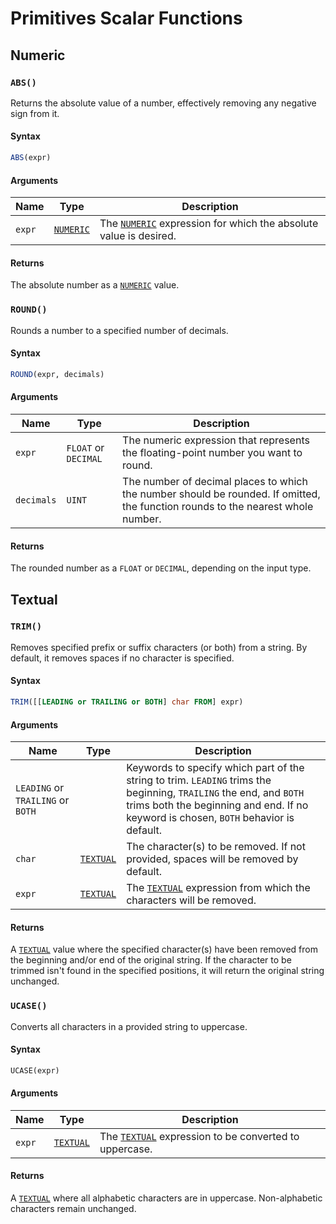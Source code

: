 # Primitives Scalar Functions

## Numeric

### `ABS()`
Returns the absolute value of a number, effectively removing any negative sign from it.

#### Syntax
```sql
ABS(expr) 
```
#### Arguments
| Name     | Type         | Description              |
|----------|--------------|--------------------------|
| `expr`  | [`NUMERIC`](/transforming-data/data-types#numeric-types-numeric)    | The [`NUMERIC`](/transforming-data/data-types#numeric-types-numeric) expression for which the absolute value is desired. |

#### Returns
The absolute number as a [`NUMERIC`](/transforming-data/data-types#numeric-types-numeric) value.


### `ROUND()`
Rounds a number to a specified number of decimals.

#### Syntax
```sql
ROUND(expr, decimals) 
```
#### Arguments
| Name     | Type                   | Description              |
|----------|------------------------|--------------------------|
| `expr`   | `FLOAT` or `DECIMAL`   | The numeric expression that represents the floating-point number you want to round. |
| `decimals`| `UINT`  | The number of decimal places to which the number should be rounded. If omitted, the function rounds to the nearest whole number. |

#### Returns
The rounded number as a `FLOAT` or `DECIMAL`, depending on the input type.



## Textual

### `TRIM()`
Removes specified prefix or suffix characters (or both) from a string. By default, it removes spaces if no character is specified.

#### Syntax
```sql
TRIM([[LEADING or TRAILING or BOTH] char FROM] expr)
```
#### Arguments
| Name     | Type                   | Description              |
|----------|------------------------|--------------------------|
| `LEADING` or `TRAILING` or `BOTH` |  |  Keywords to specify which part of the string to trim. `LEADING` trims the beginning, `TRAILING` the end, and `BOTH` trims both the beginning and end. If no keyword is chosen, `BOTH` behavior is default. |
| `char`   | [`TEXTUAL`](/transforming-data/data-types#textual-types-textual)   | The character(s) to be removed. If not provided, spaces will be removed by default. |
| `expr`| [`TEXTUAL`](/transforming-data/data-types#textual-types-textual)  | The [`TEXTUAL`](/transforming-data/data-types#textual-types-textual) expression from which the characters will be removed. |

#### Returns
A [`TEXTUAL`](/transforming-data/data-types#textual-types-textual) value where the specified character(s) have been removed from the beginning and/or end of the original string. If the character to be trimmed isn't found in the specified positions, it will return the original string unchanged.


### `UCASE()`
Converts all characters in a provided string to uppercase.

#### Syntax
```sql
UCASE(expr)
```

#### Arguments
| Name     | Type         | Description              |
|----------|--------------|--------------------------|
| `expr`  | [`TEXTUAL`](/transforming-data/data-types#textual-types-textual)    | The [`TEXTUAL`](/transforming-data/data-types#textual-types-textual) expression to be converted to uppercase. |

#### Returns
A [`TEXTUAL`](/transforming-data/data-types#textual-types-textual) where all alphabetic characters are in uppercase. Non-alphabetic characters remain unchanged.


